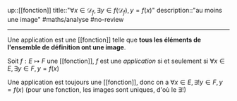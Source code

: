 up::[[fonction]]
title::"$\forall x \in \mathscr{D}_f, \exists y \in f(\mathscr{D}_f), y=f(x)$"
description::"au moins une image"
#maths/analyse #no-review

---
Une application est une [[fonction]] telle que **tous les éléments de l'ensemble de définition ont une image**.

Soit $f: E\mapsto F$ une [[fonction]], $f$ est une _application_ si et seulement si $\forall x\in E, \exists y\in F, y = f(x)$

Une application est toujours une [[fonction]], donc on a $\forall x\in E, \exists!y\in F, y=f(x)$ (pour une fonction, les images sont uniques, d'où le $\exists!$)
